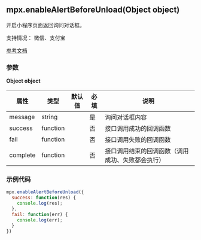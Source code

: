 ## mpx.enableAlertBeforeUnload(Object object)

开启小程序页面返回询问对话框。

支持情况： 微信、支付宝

[参考文档](https://developers.weixin.qq.com/miniprogram/dev/api/ui/interaction/wx.enableAlertBeforeUnload.html)

### 参数
**Object object**

| 属性    | 类型     | 默认值 | 必填 | 说明                 |
| ------- | -------- | ------ | ---- | -------------------- |
| message | string   |        | 是   | 询问对话框内容       |
| success | function |        | 否   | 接口调用成功的回调函数 |
| fail    | function |        | 否   | 接口调用失败的回调函数 |
| complete| function |        | 否   | 接口调用结束的回调函数（调用成功、失败都会执行） |

### 示例代码

```js
mpx.enableAlertBeforeUnload({
  success: function(res) {
    console.log(res);
  },
  fail: function(err) {
    console.log(err);
  }
})
```
